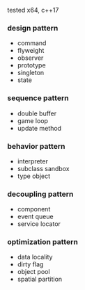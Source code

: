 tested x64, c++17

### design pattern
- command
- flyweight
- observer
- prototype
- singleton
- state
 
### sequence pattern
- double buffer
- game loop
- update method

### behavior pattern
- interpreter
- subclass sandbox
- type object

### decoupling pattern
- component
- event queue
- service locator

### optimization pattern
- data locality
- dirty flag
- object pool
- spatial partition
